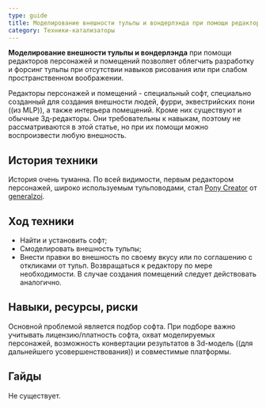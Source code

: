 ```yaml
---
type: guide
title: Моделирование внешности тульпы и вондерлэнда при помощи редакторов
category: Техники-катализаторы
---
```




**Моделирование внешности тульпы и вондерлэнда** при помощи редакторов персонажей и помещений позволяет облегчить разработку и форсинг тульпы при отсутствии навыков рисования или при слабом пространственном воображении.

Редакторы персонажей и помещений - специальный софт, специально созданный для создания внешности людей, фурри, эквестрийских пони ((из MLP)), а также интерьера помещений. Кроме них существуют и обычные 3д-редакторы. Они требовательны к навыкам, поэтому не рассматриваются в этой статье, но при их помощи можно воспроизвести любую внешность.

## История техники
История очень туманна. По всей видимости, первым редактором персонажей, широко используемым тульповодами, стал [Pony Creator](https://generalzoi.deviantart.com/) от [generalzoi](https://generalzoi.deviantart.com/art/Pony-Creator-Full-Version-254295904).
## Ход техники
  - Найти и установить софт;
  - Смоделировать внешность тульпы;
  - Внести правки во внешность по своему вкусу или по соглашению с откликами от тульп. Возвращаться к редактору по мере необходимости.
В случае создания помещений следует действовать аналогично. 
## Навыки, ресурсы, риски
Основной проблемой является подбор софта. При подборе важно учитывать лицензию/платность софта, охват моделируемых персонажей, возможность конвертации результатов в 3d-модель ((для дальнейшего усовершенствования)) и совместимые платформы.

## Гайды
Не существует.
